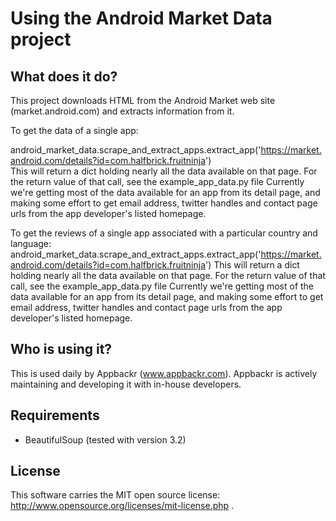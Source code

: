 Using the Android Market Data project
=====================================

What does it do?
------------

This project downloads HTML from the Android Market web site (market.android.com) and extracts information from it. 

To get the data of a single app: 

android_market_data.scrape_and_extract_apps.extract_app('https://market.android.com/details?id=com.halfbrick.fruitninja')  
This will return a dict holding nearly all the data available on that page.  For the return value of that call, see the example_app_data.py file  Currently we're getting most of the data available for an app from its detail page, and making some effort to get email address, twitter handles and contact page urls from the app developer's listed homepage.  

To get the reviews of a single app associated with a particular country and language: android_market_data.scrape_and_extract_apps.extract_app('https://market.android.com/details?id=com.halfbrick.fruitninja')  This will return a dict holding nearly all the data available on that page.  For the return value of that call, see the example_app_data.py file  Currently we're getting most of the data available for an app from its detail page, and making some effort to get email address, twitter handles and contact page urls from the app developer's listed homepage.  


Who is using it?
------------

This is used daily by Appbackr (www.appbackr.com).  Appbackr is actively maintaining and developing it with in-house developers.


Requirements
------------

- BeautifulSoup (tested with version 3.2)


License
------------

This software carries the MIT open source license: http://www.opensource.org/licenses/mit-license.php .

